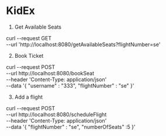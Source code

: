 # KidEx

1. Get Available Seats

curl --request GET \
  --url 'http://localhost:8080/getAvailableSeats?flightNumber=se'
  
  2. Book Ticket
  
  curl --request POST \
  --url http://localhost:8080/bookSeat \
  --header 'Content-Type: application/json' \
  --data '{
	"username" : "333",
	"flightNumber" : "se"
}'

3. Add a flight 

curl --request POST \
  --url http://localhost:8080/scheduleFlight \
  --header 'Content-Type: application/json' \
  --data '{
	"flightNumber" : "se",
	"numberOfSeats" :5
}'
